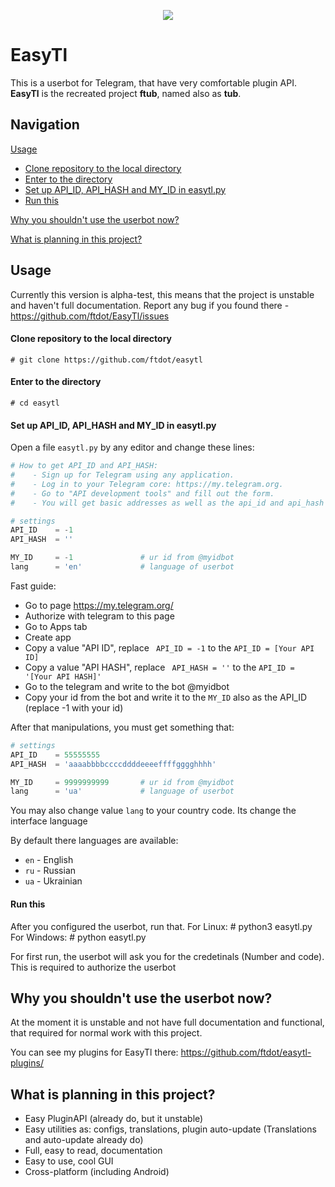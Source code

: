 <p align="center">
  <img src="https://github.com/ftdot/ftdot/raw/main/imgs/easytl_banner_nb.png" />
</p>

# EasyTl
This is a userbot for Telegram, that have very comfortable plugin API.
**EasyTl** is the recreated project **ftub**, named also as **tub**.

## Navigation
<a href="https://github.com/ftdot/EasyTl/README.md#usage">Usage</a>
- <a href="https://github.com/ftdot/EasyTl/README.md#clone-repository-to-the-local-directory">Clone repository to the local directory</a>
- <a href="https://github.com/ftdot/EasyTl/README.md#enter-to-the-directory">Enter to the directory</a>
- <a href="https://github.com/ftdot/EasyTl/README.md#set-up-api_id-api_hash-and-my_id-in-easytlpy">Set up API_ID, API_HASH and MY_ID in easytl.py</a>
- <a href=" https://github.com/ftdot/EasyTl/edit/master/README.md#run-this">Run this</a>

<a href="https://github.com/ftdot/EasyTl/README.md#why-you-shouldnt-use-the-userbot-now">Why you shouldn't use the userbot now?</a>

<a href="https://github.com/ftdot/EasyTl/README.md#what-is-planning-in-this-project">What is planning in this project?</a>

## Usage
Currently this version is alpha-test, this means that the project is unstable and haven't full documentation.
Report any bug if you found there - https://github.com/ftdot/EasyTl/issues

#### Clone repository to the local directory
    # git clone https://github.com/ftdot/easytl
#### Enter to the directory
    # cd easytl
#### Set up API_ID, API_HASH and MY_ID in easytl.py
Open a file ``easytl.py`` by any editor and change these lines:
```python
# How to get API_ID and API_HASH:
#    - Sign up for Telegram using any application.
#    - Log in to your Telegram core: https://my.telegram.org.
#    - Go to "API development tools" and fill out the form.
#    - You will get basic addresses as well as the api_id and api_hash parameters

# settings
API_ID    = -1
API_HASH  = ''

MY_ID     = -1               # ur id from @myidbot
lang      = 'en'             # language of userbot
```

Fast guide:
* Go to page https://my.telegram.org/
* Authorize with telegram to this page
* Go to Apps tab
* Create app
* Copy a value "API ID", replace `` API_ID = -1`` to the ``API_ID = [Your API ID]``
* Copy a value "API HASH", replace `` API_HASH = ''`` to the ``API_ID = '[Your API HASH]'``
* Go to the telegram and write to the bot @myidbot
* Copy your id from the bot and write it to the ``MY_ID`` also as the API_ID (replace -1 with your id)

After that manipulations, you must get something that:
```python
# settings
API_ID    = 55555555
API_HASH  = 'aaaabbbbccccddddeeeeffffgggghhhh'

MY_ID     = 9999999999       # ur id from @myidbot
lang      = 'ua'             # language of userbot
```
You may also change value ``lang`` to your country code. Its change the interface language

By default there languages are available:
* ``en`` - English
* ``ru`` - Russian
* ``ua`` - Ukrainian

#### Run this
After you configured the userbot, run that.
For Linux:
    # python3 easytl.py
For Windows:
    # python easytl.py

For first run, the userbot will ask you for the credetinals (Number and code). This is required to authorize the userbot

## Why you shouldn't use the userbot now?
At the moment it is unstable and not have full documentation and functional, that required for normal work with this project.

You can see my plugins for EasyTl there: https://github.com/ftdot/easytl-plugins/

## What is planning in this project?
* Easy PluginAPI (already do, but it unstable)
* Easy utilities as: configs, translations, plugin auto-update (Translations and auto-update already do)
* Full, easy to read, documentation
* Easy to use, cool GUI
* Cross-platform (including Android)